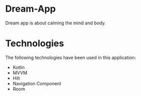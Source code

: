 # Dream-App
Dream app is about calming the mind and body.

# Technologies
The following technologies have been used in this application:
- Kotlin
- MVVM
- Hilt
- Navigation Component
- Room
